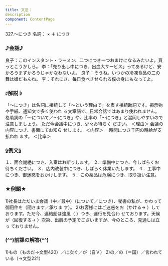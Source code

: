 ```yaml
---
title: 文法：
description
component: ContentPage
---
```



327.～につき
名詞： × ＋ につき
### ♪会話♪
良子：このインスタント・ラーメン、二つにつき一つおまけになるみたいよ。買っとこうかしら。
李：「売り出し中につき、出血大サービス」ってあるけど、安かろうまずかろうじゃかなわないよ。 良子：そうね。いつかの冷凍食品の二の舞は嫌だもんね。
李：それにさ、毎日食べさせられる僕の身にもなってよ。
### ♯解説♭
「～につき」は名詞に接続して「～という理由で」を表す接続助詞です。掲示物や手紙、通知文で多く使われ
る文章語で、日常会話ではあまり使われません。
格助詞の「～について／～につき」や、比率の「～につき」と混同しやすいので注意しましょう。
ただ今会議中につき、少々お待ちく ださい。 ＜理由＞
会議の内容につき、書面にてお知ら せします。 ＜内容＞
一時間につき千円の時給が支払われ ます。 ＜比率＞
### §例文§
１．面会謝絶につき、入室はお断りします。
２．準備中につき、今しばらくお待ちください。
３．店内改装中につき、しばらく休業いたします。
４．工事中につき、御迷惑をおかけします。
５．この薬品は危険につき、取り扱い注意。
### ★例題★
1)社長はただいま会議（中／最中）（について／につき）、秘書の私が、かわって御用件を（聞きます／承りま す）。
2)お客様にはご迷惑をお（かける→ ）しております。ただ今、連絡船は強風（ ）つき、運行を見合わ せております。天候が（回復する→ ）次第、出航の予定でございますが、今のところ、見通しは立っ ておりません。
### (^^)前課の解答(^^)
1)もの（ものだ→文型420）／に次ぐ／が（自Ｖ）
2)の／の（＝国）／言われている（→文型221）
